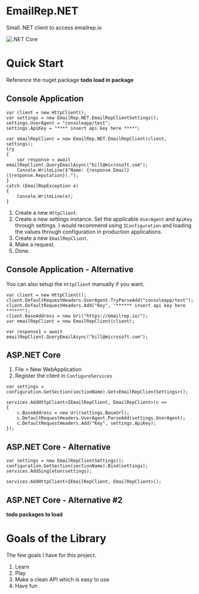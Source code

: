 # EmailRep.NET
Small .NET client to access emailrep.io

![.NET Core](https://github.com/WestDiscGolf/EmailRep.NET/workflows/.NET%20Core/badge.svg)

# Quick Start

Reference the nuget package
**todo load in package**


## Console Application
```
var client = new HttpClient();
var settings = new EmailRep.NET.EmailRepClientSettings();
settings.UserAgent = "consoleapp/test";
settings.ApiKey = "**** insert api key here ****";

var emailRepClient = new EmailRep.NET.EmailRepClient(client, settings);
try
{
    var response = await emailRepClient.QueryEmailAsync("bill@microsoft.com");
    Console.WriteLine($"Name: {response.Email} ({response.Reputation}).");
}
catch (EmailRepException e)
{
    Console.WriteLine(e);
}
```

1) Create a new `HttpClient`.
2) Create a new settings instance. Set the applicable `UserAgent` and `ApiKey` through settings. I would recommend using `IConfiguration` and loading the values through configuration in production applications.
3) Create a new `EmailRepClient`.
4) Make a request.
5) Done.

## Console Application - Alternative

You can also setup the `HttpClient` manually if you want.

```
var client = new HttpClient();
client.DefaultRequestHeaders.UserAgent.TryParseAdd("consoleapp/test");
client.DefaultRequestHeaders.Add("Key", "****** insert api key here ******");
client.BaseAddress = new Uri("https://emailrep.io/");
var emailRepClient = new EmailRepClient(client);

var response1 = await emailRepClient.QueryEmailAsync("bill@microsoft.com");
```

## ASP.NET Core

1) File > New WebApplication
2) Register the client in `ConfigureServices`

```
var settings = configuration.GetSection(sectionName).Get<EmailRepClientSettings>();

services.AddHttpClient<IEmailRepClient, EmailRepClient>(c =>
{
    c.BaseAddress = new Uri(settings.BaseUrl);
    c.DefaultRequestHeaders.UserAgent.ParseAdd(settings.UserAgent);
    c.DefaultRequestHeaders.Add("Key", settings.ApiKey);
});
```

## ASP.NET Core - Alternative
```
var settings = new EmailRepClientSettings();
configuration.GetSection(sectionName).Bind(settings);
services.AddSingleton(settings);

services.AddHttpClient<IEmailRepClient, EmailRepClient>();
```

## ASP.NET Core - Alternative #2
**todo packages to load**


# Goals of the Library
The few goals I have for this project.

1. Learn
2. Play
3. Make a clean API which is easy to use
4. Have fun

